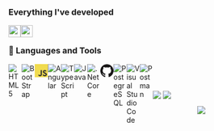 ### Everything I've developed


[<img align="left" height="24" width="24" src="https://www.vectorlogo.zone/logos/youtube/youtube-icon.svg" />][youtube]
[<img align="left" height="24" width="24" src="https://www.vectorlogo.zone/logos/gmail/gmail-icon.svg" />][gmail]

<br />


### 🔧 Languages and Tools

<img align="left" alt="HTML5" width="26px" src="https://www.vectorlogo.zone/logos/w3_html5/w3_html5-icon.svg">
<img align="left" alt="BootStrap" width="26px" src="https://getbootstrap.com/docs/5.2/assets/brand/bootstrap-logo-shadow.png" />
<img align="left" alt="JavaScript" width="26px" src="https://raw.githubusercontent.com/github/explore/80688e429a7d4ef2fca1e82350fe8e3517d3494d/topics/javascript/javascript.png" /
<img align="left" alt="C#" width="26px" src="https://assets-global.website-files.com/5aa7081220a301f2a3644f3b/5c363b1f43fb7bbc94f002c3_Website_Reporting%20Language%20Icons_Csharp.png">
<img align="left" alt="Angular" width="26px" src="https://www.vectorlogo.zone/logos/angular/angular-icon.svg" />
<img align="left" alt="TypeScript" width="26px" src="https://www.vectorlogo.zone/logos/typescriptlang/typescriptlang-icon.svg" />
<img align="left" alt="Java" width="26px" src="https://www.vectorlogo.zone/logos/java/java-icon.svg">
<img align="left" alt=".Net Core" width="26px" src="https://www.vectorlogo.zone/logos/dotnet/dotnet-icon.svg">
<img align="left" alt="GitHub" width="26px" src="https://raw.githubusercontent.com/github/explore/78df643247d429f6cc873026c0622819ad797942/topics/github/github.png" />
<img align="left" alt="PostegreSQL" width="26px" src="https://www.vectorlogo.zone/logos/postgresql/postgresql-icon.svg" />
<img align="left" alt="Visual Studio Code" width="26px" src="https://www.vectorlogo.zone/logos/visualstudio_code/visualstudio_code-icon.svg">
<img align="left" alt="Postman" width="26px" src="https://www.vectorlogo.zone/logos/getpostman/getpostman-icon.svg">
<br />
<br />
<br />
<a href="https://github.com/umeyiratasoy"><img align="center" src="https://github-readme-stats.vercel.app/api?username=umeyiratasoy&show_icons=true&bg_color=0d1117&text_color=bdc3c7&title_color=f1c40f&icon_color=f1c40f&hide_border=true" /></a>
<a href="https://github.com/umeyiratasoy"><img align="center" src="https://github-readme-stats.vercel.app/api/top-langs/?username=umeyiratasoy&bg_color=0d1117&text_color=bdc3c7&title_color=f1c40f&hide_border=true&layout=compact&langs_count=10" /></a>

 <!-- ![Snake animation](https://github.com/umeyiratasoy/umeyiratasoy/blob/output/github-contribution-grid-snake.svg) -->

<div align="center">
  
  ![](https://komarev.com/ghpvc/?username=umeyiratasoy&color=blueviolet) 
</div>


[youtube]: https://youtube.com//channel/UCTyfKbzsyJUVtjM5MnfAEVw/featured?view_as=subscriber
[php]: https://www.php.net/
[gmail]: mailto:umeyiratasoyy@gmail.com
[html5]: https://www.w3schools.com/html/
[vsCode]: https://code.visualstudio.com/
[git]: https://git-scm.com/
[csharp]: https://www.w3schools.com/cs/
[github]: https://github.com/umeyiratasoy
[python]: https://www.python.org/
